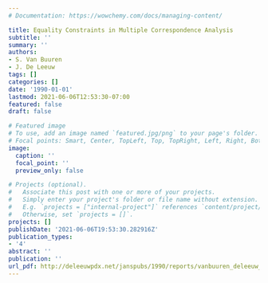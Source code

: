 ```yaml
---
# Documentation: https://wowchemy.com/docs/managing-content/

title: Equality Constraints in Multiple Correspondence Analysis
subtitle: ''
summary: ''
authors:
- S. Van Buuren
- J. De Leeuw
tags: []
categories: []
date: '1990-01-01'
lastmod: 2021-06-06T12:53:30-07:00
featured: false
draft: false

# Featured image
# To use, add an image named `featured.jpg/png` to your page's folder.
# Focal points: Smart, Center, TopLeft, Top, TopRight, Left, Right, BottomLeft, Bottom, BottomRight.
image:
  caption: ''
  focal_point: ''
  preview_only: false

# Projects (optional).
#   Associate this post with one or more of your projects.
#   Simply enter your project's folder or file name without extension.
#   E.g. `projects = ["internal-project"]` references `content/project/deep-learning/index.md`.
#   Otherwise, set `projects = []`.
projects: []
publishDate: '2021-06-06T19:53:30.282916Z'
publication_types:
- '4'
abstract: ''
publication: ''
url_pdf: http://deleeuwpdx.net/janspubs/1990/reports/vanbuuren_deleeuw_R_90b.pdf
---
```


